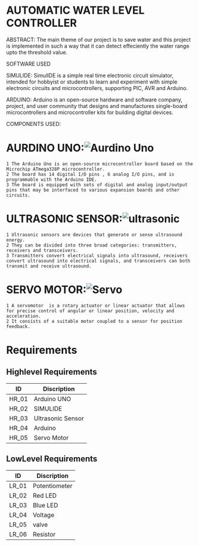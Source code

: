  # AUTOMATIC WATER LEVEL CONTROLLER
 
ABSTRACT:
          The main theme of our project is to save water and this project is implemented in such a way that it can detect effeciently the water range upto the threshold value. 
 
 SOFTWARE USED 
 
  SIMULIDE:
         SimulIDE is a simple real time electronic circuit simulator, intended for hobbyist or students to learn and experiment with simple electronic circuits and                         microcontrollers, supporting PIC, AVR and Arduino.
  
  ARDUINO:
         Arduino  is an open-source hardware and software company, project, and user community that designs and manufactures single-board microcontrollers and microcontroller                kits for building digital devices.


COMPONENTS USED:
 
   # AURDINO UNO:![Aurdino Uno](https://user-images.githubusercontent.com/98825305/155834209-1cbef921-552c-4883-a824-16d2d2a82ec6.jpg)
    1 The Arduino Uno is an open-source microcontroller board based on the Microchip ATmega328P microcontroller.
    2 The board has 14 digital I/O pins , 6 analog I/O pins, and is programmable with the Arduino IDE.
    3 The board is equipped with sets of digital and analog input/output pins that may be interfaced to various expansion boards and other circuits.
  
  # ULTRASONIC SENSOR:![ultrasonic](https://user-images.githubusercontent.com/98825305/155834347-4e81f3e8-27a9-4b02-acda-a7eb291d01d8.jpg)
    1 Ultrasonic sensors are devices that generate or sense ultrasound energy. 
    2 They can be divided into three broad categories: transmitters, receivers and transceivers.
    3 Transmitters convert electrical signals into ultrasound, receivers convert ultrasound into electrical signals, and transceivers can both transmit and receive ultrasound.
 
 # SERVO MOTOR:![Servo](https://user-images.githubusercontent.com/98825305/155834442-450020ff-6c11-45e7-aeb0-ddfc220dc88a.png)
    1 A servomotor  is a rotary actuator or linear actuator that allows for precise control of angular or linear position, velocity and acceleration.
    2 It consists of a suitable motor coupled to a sensor for position feedback. 

     
   
 
 # Requirements 
## Highlevel Requirements
|  ID  |   Discription  |
|------|----------------|
| HR_01| Arduino UNO    |
| HR_02| SIMULIDE|
| HR_03| Ultrasonic Sensor |
| HR_04| Arduino |
| HR_05| Servo Motor |

## LowLevel Requirements
|  ID  |   Discription  | 
|------|----------------|
| LR_01|  Potentiometer | 
| LR_02|  Red LED | 
| LR_03|  Blue LED | 
| LR_04| Voltage |
| LR_05|  valve|
| LR_06|  Resistor |

